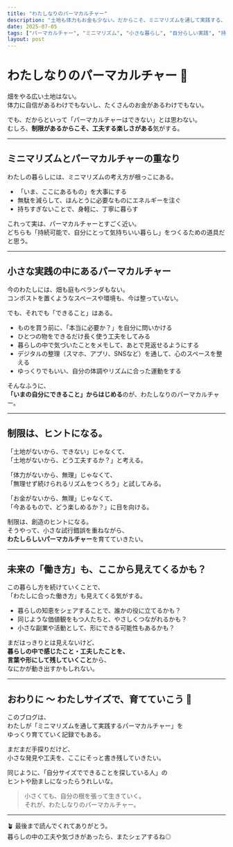 ```yaml
---
title: "わたしなりのパーマカルチャー"
description: "土地も体力もお金も少ない。だからこそ、ミニマリズムを通して実践する、わたしサイズのパーマカルチャー。"
date: 2025-07-05
tags: ["パーマカルチャー", "ミニマリズム", "小さな暮らし", "自分らしい実践", "持続可能な暮らし"]
layout: post
---
```


# わたしなりのパーマカルチャー 🌱

畑をやる広い土地はない。  
体力に自信があるわけでもないし、たくさんのお金があるわけでもない。  

でも、だからといって「パーマカルチャーはできない」とは思わない。  
むしろ、**制限があるからこそ、工夫する楽しさがある**気がする。

---

## ミニマリズムとパーマカルチャーの重なり

わたしの暮らしには、ミニマリズムの考え方が根っこにある。  

- 「いま、ここにあるもの」を大事にする  
- 無駄を減らして、ほんとうに必要なものにエネルギーを注ぐ  
- 持ちすぎないことで、身軽に、丁寧に暮らす  

これって実は、パーマカルチャーとすごく近い。  
どちらも「持続可能で、自分にとって気持ちいい暮らし」をつくるための道具だと思う。

---

## 小さな実践の中にあるパーマカルチャー

今のわたしには、畑も庭もベランダもない。  
コンポストを置くようなスペースや環境も、今は整っていない。  

でも、それでも「できること」はある。

- ものを買う前に、「本当に必要か？」を自分に問いかける  
- ひとつの物をできるだけ長く使う工夫をしてみる  
- 暮らしの中で気づいたことをメモして、あとで見返せるようにする  
- デジタルの整理（スマホ、アプリ、SNSなど）を通して、心のスペースを整える  
- ゆっくりでもいい、自分の体調やリズムに合った運動をする

そんなふうに、  
**「いまの自分にできること」からはじめる**のが、わたしなりのパーマカルチャー。

---

## 制限は、ヒントになる。

「土地がないから、できない」じゃなくて、  
「土地がないから、どう工夫するか？」と考える。

「体力がないから、無理」じゃなくて、  
「無理せず続けられるリズムをつくろう」と試してみる。

「お金がないから、無理」じゃなくて、  
「今あるもので、どう楽しめるか？」に目を向ける。

制限は、創造のヒントになる。  
そうやって、小さな試行錯誤を重ねながら、  
**わたしらしいパーマカルチャー**を育てていきたい。

---

## 未来の「働き方」も、ここから見えてくるかも？

この暮らし方を続けていくことで、  
「わたしに合った働き方」も見えてくる気がする。

- 暮らしの知恵をシェアすることで、誰かの役に立てるかも？  
- 同じような価値観をもつ人たちと、やさしくつながれるかも？  
- 小さな副業や活動として、形にできる可能性もあるかも？

まだはっきりとは見えないけど、  
**暮らしの中で感じたこと・工夫したことを、  
言葉や形にして残していくこと**から、  
なにかが動き出すかもしれない。

---

## おわりに 〜 わたしサイズで、育てていこう 🌿

このブログは、  
わたしが「ミニマリズムを通して実践するパーマカルチャー」を  
ゆっくり育てていく記録でもある。

まだまだ手探りだけど、  
小さな発見や工夫を、ここにそっと書き残していきたい。  

同じように、「自分サイズでできることを探している人」の  
ヒントや励ましになったらうれしいな。

> 小さくても、自分の根を張って生きていく。  
> それが、わたしなりのパーマカルチャー。

---

🪴 最後まで読んでくれてありがとう。  
暮らしの中の工夫や気づきがあったら、またシェアするね◎
